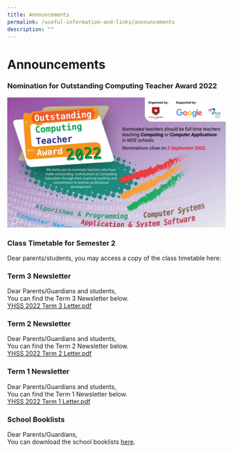 ```yaml
---
title: Announcements
permalink: /useful-information-and-links/announcements
description: ""
---
```

# **Announcements**

### Nomination for Outstanding Computing Teacher Award 2022

![](/images/zzz.png)

### Class Timetable for Semester 2

Dear parents/students, you may access a copy of the class timetable here:  
[](/files/2022%20Sem%202%20TT_22%20Jun_Classes.pdf)  

### Term 3 Newsletter

Dear Parents/Guardians and students,  
You can find the Term 3 Newsletter below.  
[YHSS 2022 Term 3 Letter.pdf](/files/YHSS%202022%20Term%203%20Letter.pdf)  

### Term 2 Newsletter

Dear Parents/Guardians and students,  
You can find the Term 2 Newsletter below.  
[YHSS 2022 Term 2 Letter.pdf](/files/YHSS%202022%20Term%202%20Letter.pdf)  

### Term 1 Newsletter
Dear Parents/Guardians and students,   
You can find the Term 1 Newsletter below.  
[YHSS 2022 Term 1 Letter.pdf](/files/YHSS%202022%20Term%201%20Letter.pdf)  

### School Booklists        

Dear Parents/Guardians,  
You can download the school booklists [here](https://drive.google.com/drive/folders/1lHMe2ZokuGJl45dvSjpEES2we19U5WQd).